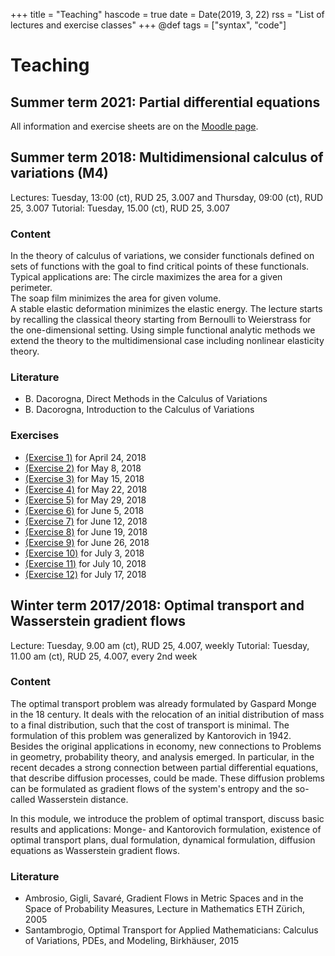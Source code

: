 +++
title = "Teaching"
hascode = true
date = Date(2019, 3, 22)
rss = "List of lectures and exercise classes"
+++
@def tags = ["syntax", "code"]

# Teaching

## Summer term 2021: Partial differential equations

All information and exercise sheets are on the [Moodle page](https://moodle.hu-berlin.de/course/view.php?id=103665). 

## Summer term 2018: Multidimensional calculus of variations (M4)

Lectures: Tuesday,   13:00 (ct), RUD 25, 3.007 and Thursday, 09:00 (ct), RUD 25, 3.007
Tutorial: Tuesday, 15.00  (ct), RUD 25, 3.007

### Content

In the theory of calculus of variations, we consider functionals defined on
sets of functions with the goal to find critical points of these functionals.
Typical applications are: The circle maximizes the area for a given perimeter.  
The soap film minimizes the area for given volume.  
A stable elastic deformation minimizes the elastic energy. 
The lecture starts by recalling  the classical theory  starting from  Bernoulli  to  Weierstrass for the one-dimensional setting. 
Using simple functional analytic  methods we extend the theory to the  multidimensional
case including nonlinear elasticity theory.

### Literature

- B. Dacorogna, Direct Methods in the Calculus of Variations
- B. Dacorogna, Introduction to the Calculus of Variations


### Exercises

- [(Exercise 1)]("/exercises/VarRechBlatt1.pdf")  for April 24, 2018
- [(Exercise 2)]("/exercises/VarRechBlatt2.pdf")  for May 8,    2018
- [(Exercise 3)]("/exercises/VarRechBlatt3.pdf")  for May 15,   2018
- [(Exercise 4)]("/exercises/VarRechBlatt4.pdf")  for May 22,   2018
- [(Exercise 5)]("/exercises/VarRechBlatt5.pdf")  for May 29,   2018
- [(Exercise 6)]("/exercises/VarRechBlatt6.pdf")  for June 5,   2018
- [(Exercise 7)]("/exercises/VarRechBlatt7.pdf")  for June 12,  2018
- [(Exercise 8)]("/exercises/VarRechBlatt8.pdf")  for June 19,  2018
- [(Exercise 9)]("/exercises/VarRechBlatt9.pdf")  for June 26,  2018
- [(Exercise 10)]("/exercises/VarRechBlatt10.pdf") for July 3,   2018
- [(Exercise 11)]("/exercises/VarRechBlatt11.pdf") for July 10,  2018
- [(Exercise 12)]("/exercises/VarRechBlatt12.pdf") for July 17,  2018

## Winter term 2017/2018: Optimal transport and Wasserstein gradient flows

Lecture: Tuesday, 9.00 am (ct), RUD 25, 4.007, weekly
Tutorial: Tuesday, 11.00 am (ct), RUD 25, 4.007, every 2nd week

### Content
The optimal transport problem was already formulated by  Gaspard Monge  in  the  18  century. It  deals  with  the  relocation  of  an  initial distribution of mass to a final distribution, such that the cost  of transport is minimal. The formulation of  this problem was generalized by Kantorovich in 1942.  Besides  the  original  applications in   economy,  new connections  to Problems in geometry, probability theory, and analysis emerged. In particular, in  the  recent  decades  a  strong  connection  between partial  differential equations, that describe diffusion  processes, could  be made. These diffusion problems can  be formulated as gradient flows of the system's  entropy and the so-called Wasserstein distance.

In this module, we introduce the problem of optimal transport, discuss basic results and  applications:  Monge- and Kantorovich formulation, existence of optimal transport plans, dual formulation, dynamical  formulation, diffusion equations as Wasserstein gradient flows.

### Literature
- Ambrosio, Gigli, Savar&eacute;, Gradient Flows in Metric Spaces and in the Space of Probability Measures, Lecture in Mathematics ETH Z&uuml;rich, 2005
- Santambrogio, Optimal Transport for Applied Mathematicians: Calculus of Variations, PDEs, and Modeling, Birkh&auml;user, 2015


